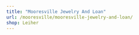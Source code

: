 ```yaml
---
title: "Mooresville Jewelry And Loan"
url: /mooresville/mooresville-jewelry-and-loan/
shop: Leiher
---
```

